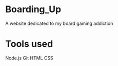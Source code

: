 # Boarding_Up
A website dedicated to my board gaming addiction


# Tools used
Node.js
Git
HTML
CSS

